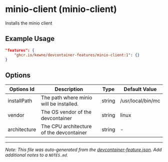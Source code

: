 
# minio-client (minio-client)

Installs the minio client

## Example Usage

```json
"features": {
    "ghcr.io/kewne/devcontainer-features/minio-client:1": {}
}
```

## Options

| Options Id | Description | Type | Default Value |
|-----|-----|-----|-----|
| installPath | The path where minio will be installed. | string | /usr/local/bin/mc |
| vendor | The OS vendor of the devcontainer | string | linux |
| architecture | The CPU architecture of the devcontainer | string | - |



---

_Note: This file was auto-generated from the [devcontainer-feature.json](https://github.com/kewne/devcontainer-features/blob/main/src/minio-client/devcontainer-feature.json).  Add additional notes to a `NOTES.md`._
